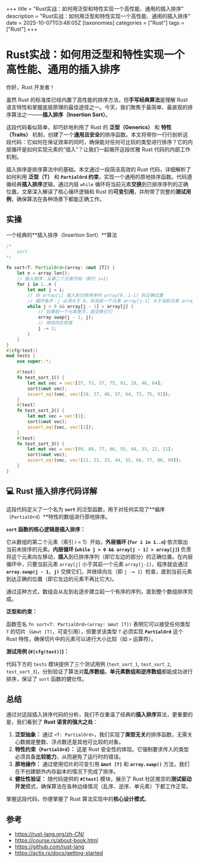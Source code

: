 +++
title = "Rust实战：如何用泛型和特性实现一个高性能、通用的插入排序"
description = "Rust实战：如何用泛型和特性实现一个高性能、通用的插入排序"
date = 2025-10-07T03:48:05Z
[taxonomies]
categories = ["Rust"]
tags = ["Rust"]
+++

<!-- more -->

# Rust实战：如何用泛型和特性实现一个高性能、通用的插入排序

你好，Rust 开发者！

虽然 Rust 的标准库已经内置了高性能的排序方法，但**手写经典算法**是理解 Rust 语言特性和掌握底层原理的最佳途径之一。今天，我们聚焦于最简单、最直观的排序算法之一——**插入排序（Insertion Sort）**。

这段代码看似简单，却巧妙地利用了 Rust 的 **泛型（Generics）** 和 **特性（Traits）** 机制，创建了一个**通用且安全**的排序函数。本文将带你一行行剖析这段代码：它如何在保证效率的同时，确保能对任何可比较的类型进行排序？它的内层循环是如何实现元素的“插入”？让我们一起揭开这段优雅 Rust 代码的内部工作机制。

插入排序是排序算法中的基础。本文通过一段简洁高效的 Rust 代码，详细解析了如何利用 **泛型（T）** 和 **`PartialOrd` 约束**，实现一个通用的原地排序函数。代码遵循经典**插入排序**逻辑，通过内层 `while` 循环将当前元素**交换**到已排序序列的正确位置。文章深入解读了核心循环逻辑和 Rust 的**可变引用**，并附带了完整的**测试用例**，确保算法在各种场景下都能正确工作。

## 实操

一个经典的**插入排序（Insertion Sort）**算法

```rust
/*
    sort
*/

fn sort<T: PartialOrd>(array: &mut [T]) {
    let n = array.len();
    // 插入排序：从第二个元素开始（索引 i=1）
    for i in 1..n {
        let mut j = i;
        // 将 array[i] 插入到已排序序列 array[0..i-1] 的正确位置
        // 循环条件：j 必须大于 0，并且前一个元素 array[j-1] 大于当前元素 array[j]
        while j > 0 && array[j - 1] > array[j] {
            // 如果前一个元素更大，就交换它们
            array.swap(j - 1, j);
            // 继续向左检查
            j -= 1;
        }
    }
}
#[cfg(test)]
mod tests {
    use super::*;

    #[test]
    fn test_sort_1() {
        let mut vec = vec![37, 73, 57, 75, 91, 19, 46, 64];
        sort(&mut vec);
        assert_eq!(vec, vec![19, 37, 46, 57, 64, 73, 75, 91]);
    }
    #[test]
    fn test_sort_2() {
        let mut vec = vec![1];
        sort(&mut vec);
        assert_eq!(vec, vec![1]);
    }
    #[test]
    fn test_sort_3() {
        let mut vec = vec![99, 88, 77, 66, 55, 44, 33, 22, 11];
        sort(&mut vec);
        assert_eq!(vec, vec![11, 22, 33, 44, 55, 66, 77, 88, 99]);
    }
}

```

## 💻 Rust 插入排序代码详解

这段代码定义了一个名为 **`sort`** 的泛型函数，用于对任何实现了**偏序（`PartialOrd`）**特性的数组进行原地排序。

**`sort` 函数的核心逻辑是插入排序：**

它从数组的第二个元素（索引 i = 1）开始，**外层循环 (`for i in 1..n`)** 依次取出当前未排序的元素。**内层循环 (`while j > 0 && array[j - 1] > array[j]`)** 负责将这个元素向左移动，**插入**到已排序序列（即它左边的部分）的正确位置。在内层循环中，只要当前元素 `array[j]` 小于其前一个元素 `array[j-1]`，程序就会通过 **`array.swap(j - 1, j)`** 交换它们，并继续向左（即 `j -= 1`）检查，直到当前元素到达正确的位置（即它左边的元素不再比它大)。

通过这种方式，数组会从左到右逐步建立起一个有序的序列，直到整个数组排序完成。

**泛型和约束：**

函数签名 `fn sort<T: PartialOrd>(array: &mut [T])` 表明它可以接受任何类型 `T` 的切片（`&mut [T]`，可变引用），但要求该类型 `T` 必须实现 **`PartialOrd`** 这个 Rust 特性，确保切片中的元素可以进行大小比较（如 `>` 运算符）。

**测试用例 (`#[cfg(test)]`)：**

代码下方的 `tests` 模块提供了三个测试用例 (`test_sort_1`, `test_sort_2`, `test_sort_3`)，分别验证了算法对**乱序数组、单元素数组和逆序数组**都能成功进行排序，保证了 `sort` 函数的健壮性。

## 总结

通过对这段插入排序代码的分析，我们不仅重温了经典的**插入排序**算法，更重要的是，我们看到了 **Rust 语言的强大之处**：

1. **泛型抽象：** 通过 `<T: PartialOrd>`，我们实现了**类型无关**的排序函数，无需关心数据是整数、浮点数还是其他可比较的对象。
2. **特性约束（`PartialOrd`）：** 这是 Rust 安全性的体现。它强制要求传入的类型必须具备**比较能力**，从而避免了运行时的错误。
3. **原地操作：** 通过使用切片的可变引用 **`&mut [T]`** 和 **`array.swap()`** 方法，我们在不创建额外内存副本的情况下完成了排序。
4. **健壮性验证：** 随代码提供的 **`#[test]`** 模块，展示了 Rust 社区推崇的**测试驱动开发**模式，确保算法在各种边缘情况（乱序、逆序、单元素）下都工作正常。

掌握这段代码，你便掌握了 Rust 算法实现中的**核心设计模式**。

## 参考

- <https://rust-lang.org/zh-CN/>
- <https://course.rs/about-book.html>
- <https://github.com/rust-lang>
- <https://actix.rs/docs/getting-started>
